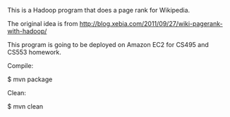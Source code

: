This is a Hadoop program that does a page rank for Wikipedia.

The original idea is from http://blog.xebia.com/2011/09/27/wiki-pagerank-with-hadoop/

This program is going to be deployed on Amazon EC2 for CS495 and CS553 homework.

Compile:

$ mvn package

Clean:

$ mvn clean
